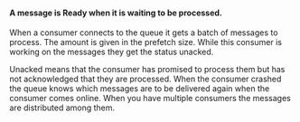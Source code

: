 
#### A message is Ready when it is waiting to be processed.
When a consumer connects to the queue it gets a batch of messages to process. The amount is given in the prefetch size. While this consumer is working on the messages they get the status unacked.

Unacked means that the consumer has promised to process them but has not acknowledged that they are processed. When the consumer crashed the queue knows which messages are to be delivered again when the consumer comes online. When you have multiple consumers the messages are distributed among them.
